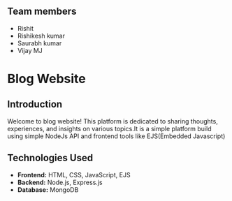 ## Team members
- Rishit
- Rishikesh kumar
- Saurabh kumar
- Vijay MJ

# Blog Website

## Introduction
Welcome to blog website! This platform is dedicated to sharing thoughts, experiences, and insights on various topics.It is a simple platform build using simple NodeJs API and frontend tools like EJS(Embedded Javascript)

## Technologies Used
- **Frontend:** HTML, CSS, JavaScript, EJS
- **Backend:** Node.js, Express.js
- **Database:** MongoDB
